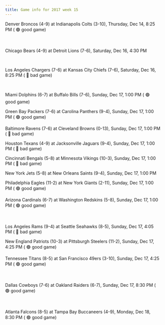 ```yaml
---
title: Game info for 2017 week 15
---
```

Denver Broncos (4-9) at Indianapolis Colts (3-10), Thursday, Dec 14, 8:25 PM (	:green_circle: good game)


<br/>

Chicago Bears (4-9) at Detroit Lions (7-6), Saturday, Dec 16, 4:30 PM


<br/>

Los Angeles Chargers (7-6) at Kansas City Chiefs (7-6), Saturday, Dec 16, 8:25 PM (	:red_circle: bad game)


<br/>

Miami Dolphins (6-7) at Buffalo Bills (7-6), Sunday, Dec 17, 1:00 PM (	:green_circle: good game)

Green Bay Packers (7-6) at Carolina Panthers (9-4), Sunday, Dec 17, 1:00 PM (	:green_circle: good game)

Baltimore Ravens (7-6) at Cleveland Browns (0-13), Sunday, Dec 17, 1:00 PM (	:red_circle: bad game)

Houston Texans (4-9) at Jacksonville Jaguars (9-4), Sunday, Dec 17, 1:00 PM (	:red_circle: bad game)

Cincinnati Bengals (5-8) at Minnesota Vikings (10-3), Sunday, Dec 17, 1:00 PM (	:red_circle: bad game)

New York Jets (5-8) at New Orleans Saints (9-4), Sunday, Dec 17, 1:00 PM

Philadelphia Eagles (11-2) at New York Giants (2-11), Sunday, Dec 17, 1:00 PM (	:green_circle: good game)

Arizona Cardinals (6-7) at Washington Redskins (5-8), Sunday, Dec 17, 1:00 PM (	:green_circle: good game)


<br/>

Los Angeles Rams (9-4) at Seattle Seahawks (8-5), Sunday, Dec 17, 4:05 PM (	:red_circle: bad game)

New England Patriots (10-3) at Pittsburgh Steelers (11-2), Sunday, Dec 17, 4:25 PM (	:green_circle: good game)

Tennessee Titans (8-5) at San Francisco 49ers (3-10), Sunday, Dec 17, 4:25 PM (	:green_circle: good game)


<br/>

Dallas Cowboys (7-6) at Oakland Raiders (6-7), Sunday, Dec 17, 8:30 PM (	:green_circle: good game)


<br/>

Atlanta Falcons (8-5) at Tampa Bay Buccaneers (4-9), Monday, Dec 18, 8:30 PM (	:green_circle: good game)

